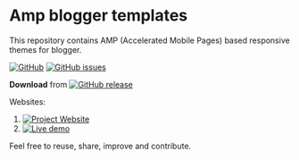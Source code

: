 # Amp blogger templates

This repository contains AMP (Accelerated Mobile Pages) based responsive themes for blogger.

[![GitHub](https://img.shields.io/github/license/kolappannathan/amp-blogger-templates.svg?style=flat-square)](#)
[![GitHub issues](https://img.shields.io/github/issues/kolappannathan/amp-blogger-templates.svg?style=flat-square)](#)

**Download** from [![GitHub release](https://img.shields.io/github/release/kolappannathan/amp-blogger-templates.svg?logo=github&style=flat-square)](https://github.com/kolappannathan/amp-blogger-templates/releases)

Websites:

 1. [![Project Website](https://img.shields.io/badge/View-Project%20website-blue.svg?logo=mozilla%20firefox&style=flat-square)](https://kolappannathan.github.io/projects/amp-blogger-templates/index.html)
 2. [![Live demo](https://img.shields.io/badge/View-Live%20demo-blue.svg?logo=mozilla%20firefox&style=flat-square)](https://amp-in-blogger.blogspot.com/)

Feel free to reuse, share, improve and contribute.

